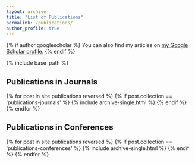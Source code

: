 ```yaml
---
layout: archive
title: "List of Publications"
permalink: /publications/
author_profile: true
---
```


{% if author.googlescholar %}
  You can also find my articles on <u><a href="{{author.googlescholar}}">my Google Scholar profile</a>.</u>
{% endif %}

{% include base_path %}

Publications in Journals
------

{% for post in site.publications reversed %}
  {% if post.collection == 'publications-journals' %}
    {% include archive-single.html %}
  {% endif %}
{% endfor %}

Publications in Conferences
------

{% for post in site.publications reversed %}
  {% if post.collection == 'publications-conferences' %}
    {% include archive-single.html %}
  {% endif %}
{% endfor %}